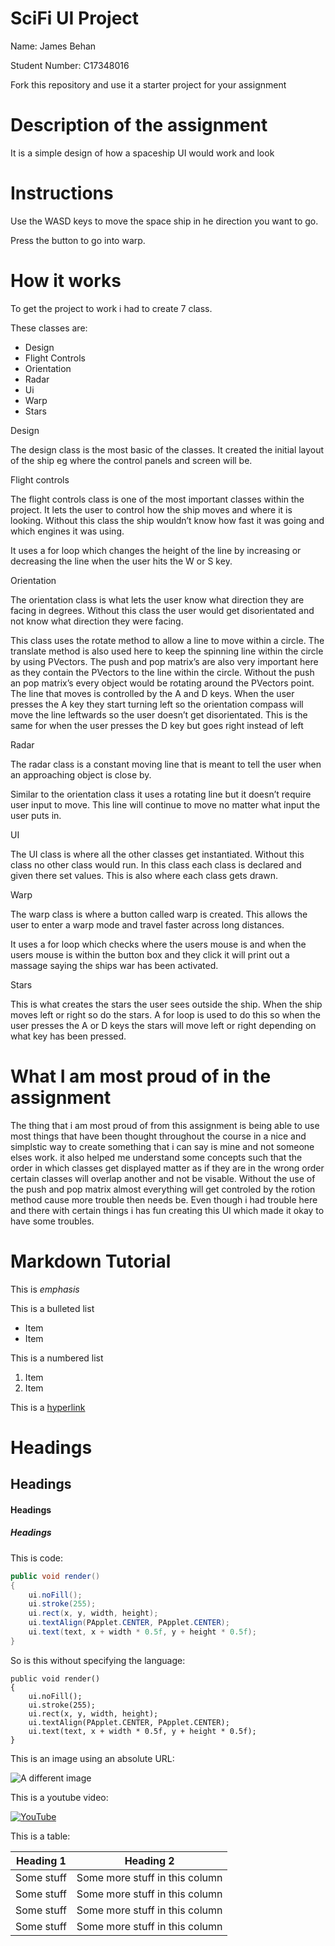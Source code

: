# SciFi UI Project

Name: James Behan

Student Number: C17348016

Fork this repository and use it a starter project for your assignment

# Description of the assignment

It is a simple design of how a spaceship UI would work and look 

# Instructions

Use the WASD keys to move the space ship in he direction you want to go.

Press the button to go into warp.

# How it works

To get the project to work i had to create 7 class.

These classes are: 
- Design 
- Flight Controls  
- Orientation 
- Radar 
- Ui 
- Warp 
- Stars 

Design

The design class is the most basic of the classes. It created the initial layout of the ship eg where the control panels and screen will be. 

Flight controls 

The flight controls class is one of the most important classes within the project. It lets the user to control how the ship moves and where it is looking. Without this class the ship wouldn’t know how fast it was going and which engines it was using.

It uses a for loop which changes the height of the line by increasing or decreasing the line when the user hits the W or S key.  

Orientation  

The orientation class is what lets the user know what direction they are facing in degrees. Without this class the user would get disorientated and not know what direction they were facing.

This class uses the rotate method to allow a line to move within a circle. The translate method is also used here to keep the spinning line within the circle by using PVectors. The push and pop matrix’s are also very important here as they contain the PVectors to the line within the circle. Without the push an pop matrix’s every object would be rotating around the PVectors point. 
The line that moves is controlled by the A and D keys. When the user presses the A key they start turning left so the orientation compass will move the line leftwards so the user doesn’t get disorientated. This is the same for when the user presses the D key but goes right instead of left

Radar 

The radar class is a constant moving line that is meant to tell the user when an approaching object is close by. 

Similar to the orientation class it uses a rotating line but it doesn’t require user input to move. This line will continue to move no matter what input the user puts in. 

UI

The UI class is where all the other classes get instantiated. Without this class no other class would run. In this class each class is declared and given there set values. This is also where each class gets drawn. 

Warp 

The warp class is where a button called warp is created. This allows the user to enter a warp mode and travel faster across long distances. 

It uses a for loop which checks where the users mouse is and when the users mouse is within the button box and they click it will print out a massage saying the ships war has been activated. 

Stars

This is what creates the stars the user sees outside the ship. When the ship moves left or right so do the stars. A for loop is used to do this so when the user presses the A or D keys the stars will move left or right depending on what key has been pressed. 


# What I am most proud of in the assignment

The thing that i am most proud of from this assignment is being able to use most things that have been thought throughout the course in a nice and simplstic way to create something that i can say is mine and not someone elses work. it also helped me understand some concepts such that the order in which classes get displayed matter as if they are in the wrong order certain classes will overlap another and not be visable. Without the use of the push and pop matrix almost everything will get controled by the rotion method cause more trouble then needs be. Even though i had trouble here and there with certain things i has fun creating this UI which made it okay to have some troubles.   

# Markdown Tutorial

This is *emphasis*

This is a bulleted list

- Item
- Item

This is a numbered list

1. Item
1. Item

This is a [hyperlink](http://bryanduggan.org)

# Headings
## Headings
#### Headings
##### Headings

This is code:

```Java
public void render()
{
	ui.noFill();
	ui.stroke(255);
	ui.rect(x, y, width, height);
	ui.textAlign(PApplet.CENTER, PApplet.CENTER);
	ui.text(text, x + width * 0.5f, y + height * 0.5f);
}
```

So is this without specifying the language:

```
public void render()
{
	ui.noFill();
	ui.stroke(255);
	ui.rect(x, y, width, height);
	ui.textAlign(PApplet.CENTER, PApplet.CENTER);
	ui.text(text, x + width * 0.5f, y + height * 0.5f);
}
```
This is an image using an absolute URL:

![A different image](https://i.gyazo.com/110978af347a442b48e44b8b9d268dda.png)

This is a youtube video:

[![YouTube](https://i.ytimg.com/vi/a7CjNLhmqGI/hqdefault.jpg)](https://www.youtube.com/watch?v=a7CjNLhmqGI&feature=youtu.be)

This is a table:

| Heading 1 | Heading 2 |
|-----------|-----------|
|Some stuff | Some more stuff in this column |
|Some stuff | Some more stuff in this column |
|Some stuff | Some more stuff in this column |
|Some stuff | Some more stuff in this column |

